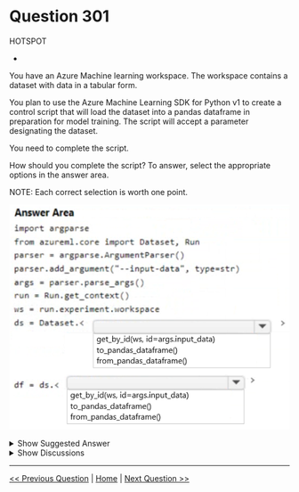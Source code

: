# Question 301

HOTSPOT

-

You have an Azure Machine learning workspace. The workspace contains a dataset with data in a tabular form.

You plan to use the Azure Machine Learning SDK for Python v1 to create a control script that will load the dataset into a pandas dataframe in preparation for model training. The script will accept a parameter designating the dataset.

You need to complete the script.

How should you complete the script? To answer, select the appropriate options in the answer area.

NOTE: Each correct selection is worth one point.

![Question Image](images/q301_q_image423.png)

<details>
  <summary>Show Suggested Answer</summary>

  <img src="images/q301_ans_0_image424.png" alt="Answer Image"><br>

</details>

<details>
  <summary>Show Discussions</summary>

<blockquote><p><strong>Mikku123</strong> <code>(Tue 06 Aug 2024 03:56)</code> - <em>Upvotes: 3</em></p><p>Correct!</p></blockquote>

</details>

---

[<< Previous Question](question_300.md) | [Home](/index.md) | [Next Question >>](question_302.md)
